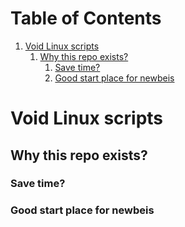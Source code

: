 
# Table of Contents

1.  [Void Linux scripts](#void-linux-scripts)
    1.  [Why this repo exists?](#why-this-repo)
        1.  [Save time?](#save-time)
        2.  [Good start place for newbeis](#good-start-place)



<a id="void-linux-scripts"></a>

# Void Linux scripts


<a id="why-this-repo"></a>

## Why this repo exists?


<a id="save-time"></a>

### Save time?


<a id="good-start-place"></a>

### Good start place for newbeis

